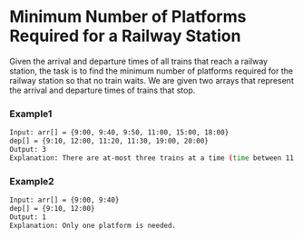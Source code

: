 # Minimum Number of Platforms Required for a Railway Station

Given the arrival and departure times of all trains that reach a railway station, the task is to find the minimum number of platforms required for the railway station so that no train waits. 
We are given two arrays that represent the arrival and departure times of trains that stop.

### Example1
```sh
Input: arr[] = {9:00, 9:40, 9:50, 11:00, 15:00, 18:00} 
dep[] = {9:10, 12:00, 11:20, 11:30, 19:00, 20:00} 
Output: 3 
Explanation: There are at-most three trains at a time (time between 11:00 to 11:20)
```

### Example2
```sh
Input: arr[] = {9:00, 9:40} 
dep[] = {9:10, 12:00} 
Output: 1 
Explanation: Only one platform is needed. 
```

